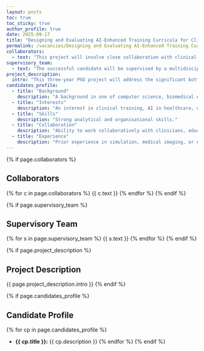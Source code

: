 ```yaml
---
layout: posts
toc: true
toc_sticky: true
author_profile: true
date: 2025-09-17
title: "Designing and Evaluating AI-Enhanced Training Curricula for Clinicians in Image Acquisition"
permalink: /vacancies/Designing and Evaluating AI-Enhanced Training Curricula for Clinicians in Image Acquisition/
collaborators:
  - text: "This project will involve close collaboration with clinical partners to select and develop case studies based on feasibility and clinical relevance."
supervisory_team:
  - text: "The successful candidate will be supervised by a multidisciplinary team from THRIVE, with expertise in AI, medical imaging, and medical education."
project_description:
  intro: "This three-year PhD project will address the significant bottleneck in scaling ultrasound training, which is currently a highly operator-dependent and resource-intensive process. Leveraging existing AI technologies from our lab, the research will shift the focus from algorithm development to the pedagogical science of teaching with AI. The core work involves designing, implementing, and evaluating a structured teaching curriculum that integrates AI-guided feedback to accelerate training for novice clinicians. The project will use controlled studies to compare the effectiveness of AI-enhanced courses against traditional expert-led training, and will develop objective competency frameworks using AI-derived metrics. This research has the potential to provide a scalable model for medical education, particularly in low-resource settings."
candidates_profile:
  - title: "Background"
    description: "A background in one of computer science, biomedical engineering, or related fields."
  - title: "Interests"
    description: "An interest in clinical training, AI in healthcare, or clinical education innovation."
  - title: "Skills"
    description: "Strong analytical and organisational skills."
  - title: "Collaboration"
    description: "Ability to work collaboratively with clinicians, educators, and technical teams."
  - title: "Experience"
    description: "Prior experience in simulation, medical imaging, or education research is desirable but not essential."
---
```


{% if page.collaborators %}
## Collaborators
{% for c in page.collaborators %}
{{ c.text }}
{% endfor %}
{% endif %}

{% if page.supervisory_team %}
## Supervisory Team
{% for s in page.supervisory_team %}
{{ s.text }}
{% endfor %}
{% endif %}

{% if page.project_description %}
## Project Description
{{ page.project_description.intro }}
{% endif %}

{% if page.candidates_profile %}
## Candidate Profile
{% for cp in page.candidates_profile %}
- **{{ cp.title }}:** {{ cp.description }}
{% endfor %}
{% endif %}

